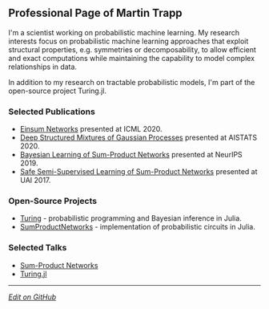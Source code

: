 ## Professional Page of Martin Trapp

I'm a scientist working on probabilistic machine learning.
My research interests focus on probabilistic machine learning approaches that exploit structural properties, e.g. symmetries or decomposability, to allow efficient and  exact computations while maintaining the capability to model complex relationships in data.

In addition to my research on tractable probabilistic models, I'm part of the open-source project Turing.jl.

### Selected Publications

- [Einsum Networks](https://proceedings.icml.cc/static/paper_files/icml/2020/3949-Paper.pdf) presented at ICML 2020.
- [Deep Structured Mixtures of Gaussian Processes](https://arxiv.org/abs/1910.04536) presented at AISTATS 2020.
- [Bayesian Learning of Sum-Product Networks](https://arxiv.org/abs/1905.10884) presented at NeurIPS 2019.
- [Safe Semi-Supervised Learning of Sum-Product Networks](https://arxiv.org/abs/1710.03444) presented at UAI 2017.


### Open-Source Projects

- [Turing](https://turing.ml) - probabilistic programming and Bayesian inference in Julia.
- [SumProductNetworks](https://github.com/trappmartin/SumProductNetworks.jl) - implementation of probabilistic circuits in Julia.


### Selected Talks

- [Sum-Product Networks](https://github.com/trappmartin/talks/blob/master/SumProductNetworks/presentation.pdf)
- [Turing.jl](https://github.com/trappmartin/talks/blob/master/Turing_2019.pdf)

---

_[Edit on GitHub](https://github.com/trappmartin/trappmartin.github.io)_
